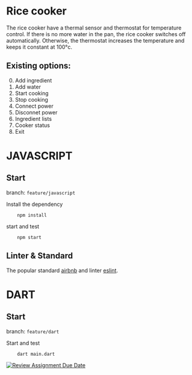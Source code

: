 # Rice cooker
The rice cooker have a thermal sensor and thermostat for temperature control. If there is no more water in the pan, the rice cooker switches off automatically. Otherwise, the thermostat increases the temperature and keeps it constant at 100°c.

## Existing options:
 0. Add ingredient
 1. Add water
 2. Start cooking
 3. Stop cooking
 4. Connect power
 5. Disconnet power
 6. Ingredient lists
 7. Cooker status
 8. Exit

# JAVASCRIPT
## Start
branch: `feature/javascript`

Install the dependency
```
    npm install
```
start and test
```
    npm start
```
## Linter & Standard
The popular standard [airbnb](https://github.com/airbnb/javascript) and linter [eslint](https://eslint.org/).

# DART
## Start
branch: `feature/dart`

Start and test
```
    dart main.dart
```


[![Review Assignment Due Date](https://classroom.github.com/assets/deadline-readme-button-24ddc0f5d75046c5622901739e7c5dd533143b0c8e959d652212380cedb1ea36.svg)](https://classroom.github.com/a/PHq8Kfj_)
